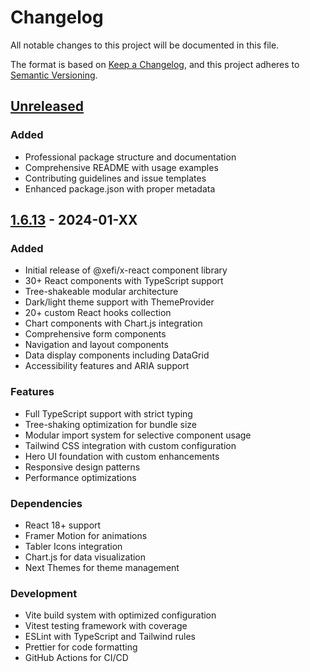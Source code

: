 # Changelog

All notable changes to this project will be documented in this file.

The format is based on [Keep a Changelog](https://keepachangelog.com/en/1.0.0/),
and this project adheres to [Semantic Versioning](https://semver.org/spec/v2.0.0.html).

## [Unreleased]

### Added
- Professional package structure and documentation
- Comprehensive README with usage examples
- Contributing guidelines and issue templates
- Enhanced package.json with proper metadata

## [1.6.13] - 2024-01-XX

### Added
- Initial release of @xefi/x-react component library
- 30+ React components with TypeScript support
- Tree-shakeable modular architecture
- Dark/light theme support with ThemeProvider
- 20+ custom React hooks collection
- Chart components with Chart.js integration
- Comprehensive form components
- Navigation and layout components
- Data display components including DataGrid
- Accessibility features and ARIA support

### Features
- Full TypeScript support with strict typing
- Tree-shaking optimization for bundle size
- Modular import system for selective component usage
- Tailwind CSS integration with custom configuration
- Hero UI foundation with custom enhancements
- Responsive design patterns
- Performance optimizations

### Dependencies
- React 18+ support
- Framer Motion for animations
- Tabler Icons integration
- Chart.js for data visualization
- Next Themes for theme management

### Development
- Vite build system with optimized configuration
- Vitest testing framework with coverage
- ESLint with TypeScript and Tailwind rules
- Prettier for code formatting
- GitHub Actions for CI/CD

[Unreleased]: https://github.com/AbdelLyon/xefi-x-react/compare/v1.6.13...HEAD
[1.6.13]: https://github.com/AbdelLyon/xefi-x-react/releases/tag/v1.6.13